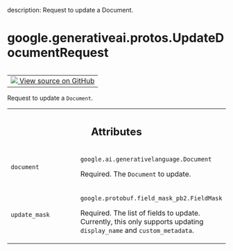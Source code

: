description: Request to update a Document.

<div itemscope itemtype="http://developers.google.com/ReferenceObject">
<meta itemprop="name" content="google.generativeai.protos.UpdateDocumentRequest" />
<meta itemprop="path" content="Stable" />
</div>

# google.generativeai.protos.UpdateDocumentRequest

<!-- Insert buttons and diff -->

<table class="tfo-notebook-buttons tfo-api nocontent" align="left">
<td>
  <a target="_blank" href="https://github.com/googleapis/google-cloud-python/tree/main/packages/google-ai-generativelanguage/google/ai/generativelanguage_v1beta/types/retriever_service.py#L339-L359">
    <img src="https://www.tensorflow.org/images/GitHub-Mark-32px.png" />
    View source on GitHub
  </a>
</td>
</table>



Request to update a ``Document``.

<!-- Placeholder for "Used in" -->




<!-- Tabular view -->
 <table class="responsive fixed orange">
<colgroup><col width="214px"><col></colgroup>
<tr><th colspan="2"><h2 class="add-link">Attributes</h2></th></tr>

<tr>
<td>

`document`<a id="document"></a>

</td>
<td>

`google.ai.generativelanguage.Document`

Required. The ``Document`` to update.

</td>
</tr><tr>
<td>

`update_mask`<a id="update_mask"></a>

</td>
<td>

`google.protobuf.field_mask_pb2.FieldMask`

Required. The list of fields to update. Currently, this only
supports updating ``display_name`` and ``custom_metadata``.

</td>
</tr>
</table>



